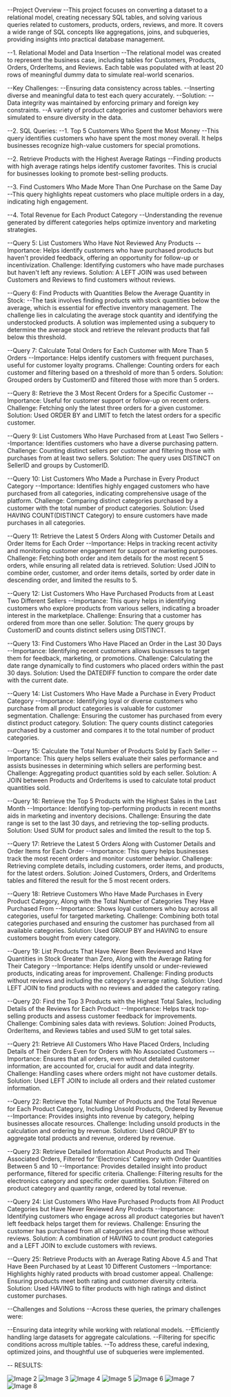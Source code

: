 --Project Overview
--This project focuses on converting a dataset to a relational model, creating necessary SQL tables, and solving various queries related to customers, products, orders, reviews, and more. It covers a wide range of SQL concepts like aggregations, joins, and subqueries, providing insights into practical database management.

--1. Relational Model and Data Insertion
--The relational model was created to represent the business case, including tables for Customers, Products, Orders, OrderItems, and Reviews. Each table was populated with at least 20 rows of meaningful dummy data to simulate real-world scenarios.

--Key Challenges:
--Ensuring data consistency across tables.
--Inserting diverse and meaningful data to test each query accurately.
--Solution:
--Data integrity was maintained by enforcing primary and foreign key constraints.
--A variety of product categories and customer behaviors were simulated to ensure diversity in the data.

--2. SQL Queries:
--1. Top 5 Customers Who Spent the Most Money
--This query identifies customers who have spent the most money overall. It helps businesses recognize high-value customers for special promotions.


--2. Retrieve Products with the Highest Average Ratings
--Finding products with high average ratings helps identify customer favorites. This is crucial for businesses looking to promote best-selling products.

--3. Find Customers Who Made More Than One Purchase on the Same Day
--This query highlights repeat customers who place multiple orders in a day, indicating high engagement.

--4. Total Revenue for Each Product Category
--Understanding the revenue generated by different categories helps optimize inventory and marketing strategies.

--Query 5: List Customers Who Have Not Reviewed Any Products
--Importance: Helps identify customers who have purchased products but haven't provided feedback, offering an opportunity for follow-up or incentivization. Challenge: Identifying customers who have made purchases but haven't left any reviews. Solution: A LEFT JOIN was used between Customers and Reviews to find customers without reviews.

--Query 6: Find Products with Quantities Below the Average Quantity in Stock:
--The task involves finding products with stock quantities below the average, which is essential for effective inventory management. The challenge lies in calculating the average stock quantity and identifying the understocked products. A solution was implemented using a subquery to determine the average stock and retrieve the relevant products that fall below this threshold.

--Query 7: Calculate Total Orders for Each Customer with More Than 5 Orders
--Importance: Helps identify customers with frequent purchases, useful for customer loyalty programs. Challenge: Counting orders for each customer and filtering based on a threshold of more than 5 orders. Solution: Grouped orders by CustomerID and filtered those with more than 5 orders.

--Query 8: Retrieve the 3 Most Recent Orders for a Specific Customer
--Importance: Useful for customer support or follow-up on recent orders. Challenge: Fetching only the latest three orders for a given customer. Solution: Used ORDER BY and LIMIT to fetch the latest orders for a specific customer.

--Query 9: List Customers Who Have Purchased from at Least Two Sellers
--Importance: Identifies customers who have a diverse purchasing pattern. Challenge: Counting distinct sellers per customer and filtering those with purchases from at least two sellers. Solution: The query uses DISTINCT on SellerID and groups by CustomerID.

--Query 10: List Customers Who Made a Purchase in Every Product Category
--Importance: Identifies highly engaged customers who have purchased from all categories, indicating comprehensive usage of the platform. Challenge: Comparing distinct categories purchased by a customer with the total number of product categories. Solution: Used HAVING COUNT(DISTINCT Category) to ensure customers have made purchases in all categories.

--Query 11: Retrieve the Latest 5 Orders Along with Customer Details and Order Items for Each Order
--Importance: Helps in tracking recent activity and monitoring customer engagement for support or marketing purposes. Challenge: Fetching both order and item details for the most recent 5 orders, while ensuring all related data is retrieved. Solution: Used JOIN to combine order, customer, and order items details, sorted by order date in descending order, and limited the results to 5.

--Query 12: List Customers Who Have Purchased Products from at Least Two Different Sellers
--Importance: This query helps in identifying customers who explore products from various sellers, indicating a broader interest in the marketplace. Challenge: Ensuring that a customer has ordered from more than one seller. Solution: The query groups by CustomerID and counts distinct sellers using DISTINCT.


--Query 13: Find Customers Who Have Placed an Order in the Last 30 Days
--Importance: Identifying recent customers allows businesses to target them for feedback, marketing, or promotions. Challenge: Calculating the date range dynamically to find customers who placed orders within the past 30 days. Solution: Used the DATEDIFF function to compare the order date with the current date.

--Query 14: List Customers Who Have Made a Purchase in Every Product Category
--Importance: Identifying loyal or diverse customers who purchase from all product categories is valuable for customer segmentation. Challenge: Ensuring the customer has purchased from every distinct product category. Solution: The query counts distinct categories purchased by a customer and compares it to the total number of product categories.

--Query 15: Calculate the Total Number of Products Sold by Each Seller
--Importance: This query helps sellers evaluate their sales performance and assists businesses in determining which sellers are performing best. Challenge: Aggregating product quantities sold by each seller. Solution: A JOIN between Products and OrderItems is used to calculate total product quantities sold.

--Query 16: Retrieve the Top 5 Products with the Highest Sales in the Last Month
--Importance: Identifying top-performing products in recent months aids in marketing and inventory decisions. Challenge: Ensuring the date range is set to the last 30 days, and retrieving the top-selling products. Solution: Used SUM for product sales and limited the result to the top 5.

--Query 17: Retrieve the Latest 5 Orders Along with Customer Details and Order Items for Each Order
--Importance: This query helps businesses track the most recent orders and monitor customer behavior. Challenge: Retrieving complete details, including customers, order items, and products, for the latest orders. Solution: Joined Customers, Orders, and OrderItems tables and filtered the result for the 5 most recent orders.

--Query 18: Retrieve Customers Who Have Made Purchases in Every Product Category, Along with the Total Number of Categories They Have Purchased From
--Importance: Shows loyal customers who buy across all categories, useful for targeted marketing. Challenge: Combining both total categories purchased and ensuring the customer has purchased from all available categories. Solution: Used GROUP BY and HAVING to ensure customers bought from every category.

--Query 19: List Products That Have Never Been Reviewed and Have Quantities in Stock Greater than Zero, Along with the Average Rating for Their Category
--Importance: Helps identify unsold or under-reviewed products, indicating areas for improvement. Challenge: Finding products without reviews and including the category's average rating. Solution: Used LEFT JOIN to find products with no reviews and added the category rating.

--Query 20: Find the Top 3 Products with the Highest Total Sales, Including Details of the Reviews for Each Product
--Importance: Helps track top-selling products and assess customer feedback for improvements. Challenge: Combining sales data with reviews. Solution: Joined Products, OrderItems, and Reviews tables and used SUM to get total sales.

--Query 21: Retrieve All Customers Who Have Placed Orders, Including Details of Their Orders Even for Orders with No Associated Customers
--Importance: Ensures that all orders, even without detailed customer information, are accounted for, crucial for audit and data integrity. Challenge: Handling cases where orders might not have customer details. Solution: Used LEFT JOIN to include all orders and their related customer information.


--Query 22: Retrieve the Total Number of Products and the Total Revenue for Each Product Category, Including Unsold Products, Ordered by Revenue
--Importance: Provides insights into revenue by category, helping businesses allocate resources. Challenge: Including unsold products in the calculation and ordering by revenue. Solution: Used GROUP BY to aggregate total products and revenue, ordered by revenue.


--Query 23: Retrieve Detailed Information About Products and Their Associated Orders, Filtered for 'Electronics' Category with Order Quantities Between 5 and 10
--Importance: Provides detailed insight into product performance, filtered for specific criteria. Challenge: Filtering results for the electronics category and specific order quantities. Solution: Filtered on product category and quantity range, ordered by total revenue.

--Query 24: List Customers Who Have Purchased Products from All Product Categories but Have Never Reviewed Any Products
--Importance: Identifying customers who engage across all product categories but haven’t left feedback helps target them for reviews. Challenge: Ensuring the customer has purchased from all categories and filtering those without reviews. Solution: A combination of HAVING to count product categories and a LEFT JOIN to exclude customers with reviews.


--Query 25: Retrieve Products with an Average Rating Above 4.5 and That Have Been Purchased by at Least 10 Different Customers
--Importance: Highlights highly rated products with broad customer appeal. Challenge: Ensuring products meet both rating and customer diversity criteria. Solution: Used HAVING to filter products with high ratings and distinct customer purchases.

--Challenges and Solutions
--Across these queries, the primary challenges were:

--Ensuring data integrity while working with relational models.
--Efficiently handling large datasets for aggregate calculations.
--Filtering for specific conditions across multiple tables.
--To address these, careful indexing, optimized joins, and thoughtful use of subqueries were implemented.


   -- RESULTS:


   ![Image 2](2.png)
   ![Image 3](3.png)
   ![Image 4](4.png)
   ![Image 5](5.png)
   ![Image 6](6.png)
   ![Image 7](7.png)
   ![Image 8](8.png)

   


